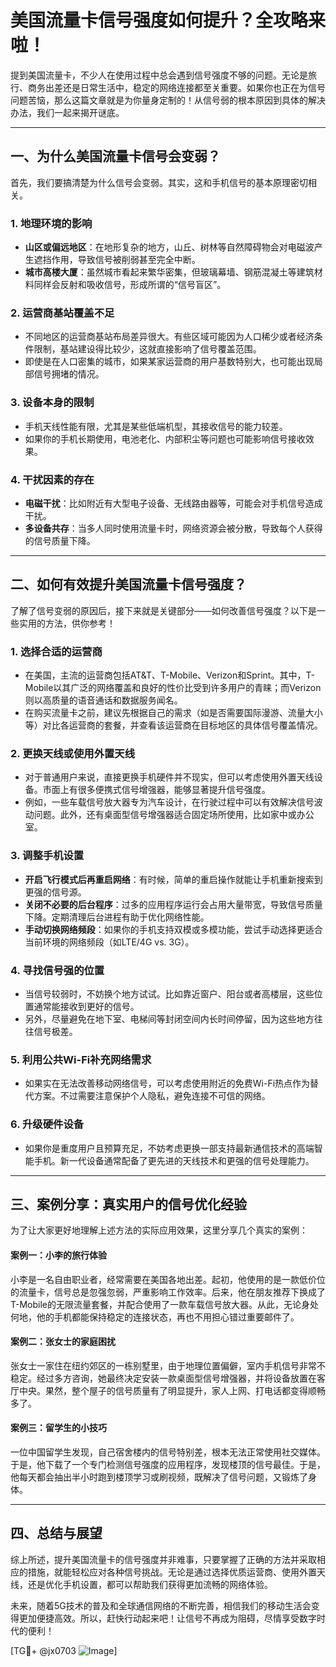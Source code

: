 # 美国流量卡信号强度如何提升？全攻略来啦！

提到美国流量卡，不少人在使用过程中总会遇到信号强度不够的问题。无论是旅行、商务出差还是日常生活中，稳定的网络连接都至关重要。如果你也正在为信号问题苦恼，那么这篇文章就是为你量身定制的！从信号弱的根本原因到具体的解决办法，我们一起来揭开谜底。

---

## 一、为什么美国流量卡信号会变弱？

首先，我们要搞清楚为什么信号会变弱。其实，这和手机信号的基本原理密切相关。

### 1. **地理环境的影响**
   - **山区或偏远地区**：在地形复杂的地方，山丘、树林等自然障碍物会对电磁波产生遮挡作用，导致信号被削弱甚至完全中断。
   - **城市高楼大厦**：虽然城市看起来繁华密集，但玻璃幕墙、钢筋混凝土等建筑材料同样会反射和吸收信号，形成所谓的“信号盲区”。

### 2. **运营商基站覆盖不足**
   - 不同地区的运营商基站布局差异很大。有些区域可能因为人口稀少或者经济条件限制，基站建设得比较少，这就直接影响了信号覆盖范围。
   - 即使是在人口密集的城市，如果某家运营商的用户基数特别大，也可能出现局部信号拥堵的情况。

### 3. **设备本身的限制**
   - 手机天线性能有限，尤其是某些低端机型，其接收信号的能力较差。
   - 如果你的手机长期使用，电池老化、内部积尘等问题也可能影响信号接收效果。

### 4. **干扰因素的存在**
   - **电磁干扰**：比如附近有大型电子设备、无线路由器等，可能会对手机信号造成干扰。
   - **多设备共存**：当多人同时使用流量卡时，网络资源会被分散，导致每个人获得的信号质量下降。

---

## 二、如何有效提升美国流量卡信号强度？

了解了信号变弱的原因后，接下来就是关键部分——如何改善信号强度？以下是一些实用的方法，供你参考！

### 1. **选择合适的运营商**
   - 在美国，主流的运营商包括AT&T、T-Mobile、Verizon和Sprint。其中，T-Mobile以其广泛的网络覆盖和良好的性价比受到许多用户的青睐；而Verizon则以高质量的语音通话和数据服务闻名。
   - 在购买流量卡之前，建议先根据自己的需求（如是否需要国际漫游、流量大小等）对比各运营商的套餐，并查看该运营商在目标地区的具体信号覆盖情况。

### 2. **更换天线或使用外置天线**
   - 对于普通用户来说，直接更换手机硬件并不现实，但可以考虑使用外置天线设备。市面上有很多便携式信号增强器，能够显著提升信号强度。
   - 例如，一些车载信号放大器专为汽车设计，在行驶过程中可以有效解决信号波动问题。此外，还有桌面型信号增强器适合固定场所使用，比如家中或办公室。

### 3. **调整手机设置**
   - **开启飞行模式后再重启网络**：有时候，简单的重启操作就能让手机重新搜索到更强的信号源。
   - **关闭不必要的后台程序**：过多的应用程序运行会占用大量带宽，导致信号质量下降。定期清理后台进程有助于优化网络性能。
   - **手动切换网络频段**：如果你的手机支持双模或多模功能，尝试手动选择更适合当前环境的网络频段（如LTE/4G vs. 3G）。

### 4. **寻找信号强的位置**
   - 当信号较弱时，不妨换个地方试试。比如靠近窗户、阳台或者高楼层，这些位置通常能接收到更好的信号。
   - 另外，尽量避免在地下室、电梯间等封闭空间内长时间停留，因为这些地方往往信号极差。

### 5. **利用公共Wi-Fi补充网络需求**
   - 如果实在无法改善移动网络信号，可以考虑使用附近的免费Wi-Fi热点作为替代方案。不过需要注意保护个人隐私，避免连接不可信的网络。

### 6. **升级硬件设备**
   - 如果你是重度用户且预算充足，不妨考虑更换一部支持最新通信技术的高端智能手机。新一代设备通常配备了更先进的天线技术和更强的信号处理能力。

---

## 三、案例分享：真实用户的信号优化经验

为了让大家更好地理解上述方法的实际应用效果，这里分享几个真实的案例：

#### 案例一：小李的旅行体验
小李是一名自由职业者，经常需要在美国各地出差。起初，他使用的是一款低价位的流量卡，信号总是忽强忽弱，严重影响工作效率。后来，他在朋友推荐下换成了T-Mobile的无限流量套餐，并配合使用了一款车载信号放大器。从此，无论身处何地，他的手机都能保持稳定的连接状态，再也不用担心错过重要邮件了。

#### 案例二：张女士的家庭困扰
张女士一家住在纽约郊区的一栋别墅里，由于地理位置偏僻，室内手机信号非常不稳定。经过多方咨询，她最终决定安装一款桌面型信号增强器，并将设备放置在客厅中央。果然，整个屋子的信号质量有了明显提升，家人上网、打电话都变得顺畅多了。

#### 案例三：留学生的小技巧
一位中国留学生发现，自己宿舍楼内的信号特别差，根本无法正常使用社交媒体。于是，他下载了一个专门检测信号强度的应用程序，发现楼顶的信号最佳。于是，他每天都会抽出半小时跑到楼顶学习或刷视频，既解决了信号问题，又锻炼了身体。

---

## 四、总结与展望

综上所述，提升美国流量卡的信号强度并非难事，只要掌握了正确的方法并采取相应的措施，就能轻松应对各种信号挑战。无论是通过选择优质运营商、使用外置天线，还是优化手机设置，都可以帮助我们获得更加流畅的网络体验。

未来，随着5G技术的普及和全球通信网络的不断完善，相信我们的移动生活会变得更加便捷高效。所以，赶快行动起来吧！让信号不再成为阻碍，尽情享受数字时代的便利！

[TG💪+ @jx0703 ![Image](https://github.com/user-attachments/assets/dbca1d08-cadb-493c-b0ec-ad6f7a83f270)]